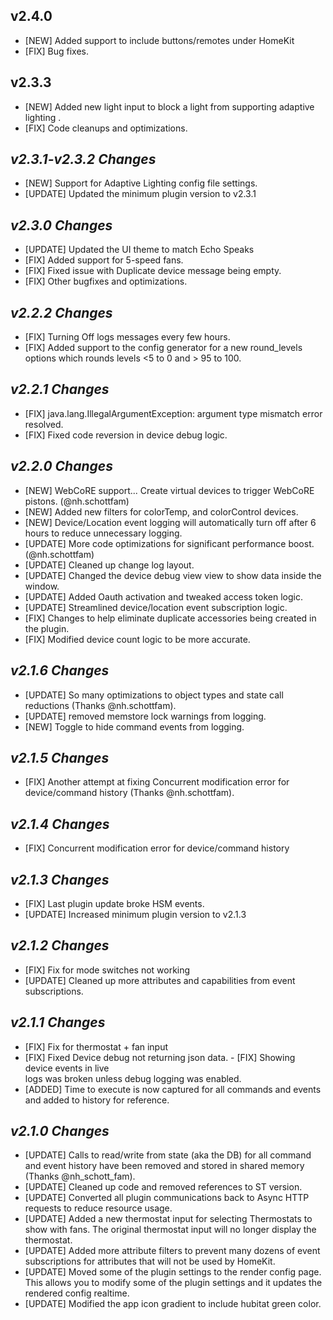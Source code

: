 ## v2.4.0
- [NEW] Added support to include buttons/remotes under HomeKit
- [FIX] Bug fixes.

## v2.3.3
- [NEW] Added new light input to block a light from supporting adaptive lighting .
- [FIX] Code cleanups and optimizations.

## _**v2.3.1-v2.3.2 Changes**_
- [NEW] Support for Adaptive Lighting config file settings.
- [UPDATE] Updated the minimum plugin version to v2.3.1

## _**v2.3.0 Changes**_
- [UPDATE] Updated the UI theme to match Echo Speaks
- [FIX] Added support for 5-speed fans.
- [FIX] Fixed issue with Duplicate device message being empty.
- [FIX] Other bugfixes and optimizations.

## _**v2.2.2 Changes**_
- [FIX] Turning Off logs messages every few hours.
- [FIX] Added support to the config generator for a new round_levels options which rounds levels <5 to 0 and > 95 to 100.

## _**v2.2.1 Changes**_
- [FIX] java.lang.IllegalArgumentException: argument type mismatch error resolved.
- [FIX] Fixed code reversion in device debug logic.

## _**v2.2.0 Changes**_
- [NEW] WebCoRE support... Create virtual devices to trigger WebCoRE pistons. (@nh.schottfam)
- [NEW] Added new filters for colorTemp, and colorControl devices.
- [NEW] Device/Location event logging will automatically turn off after 6 hours to reduce unnecessary logging.
- [UPDATE] More code optimizations for significant performance boost. (@nh.schottfam)
- [UPDATE] Cleaned up change log layout.
- [UPDATE] Changed the device debug view view to show data inside the window. 
- [UPDATE] Added Oauth activation and tweaked access token logic.
- [UPDATE] Streamlined device/location event subscription logic.
- [FIX] Changes to help eliminate duplicate accessories being created in the plugin.
- [FIX] Modified device count logic to be more accurate.

## _**v2.1.6 Changes**_
- [UPDATE] So many optimizations to object types and state call reductions (Thanks @nh.schottfam).
- [UPDATE] removed memstore lock warnings from logging.
- [NEW] Toggle to hide command events from logging.

## _**v2.1.5 Changes**_
- [FIX] Another attempt at fixing Concurrent modification error for device/command history (Thanks @nh.schottfam).

## _**v2.1.4 Changes**_
- [FIX] Concurrent modification error for device/command history

## _**v2.1.3 Changes**_
- [FIX] Last plugin update broke HSM events.
- [UPDATE] Increased minimum plugin version to v2.1.3

## _**v2.1.2 Changes**_
- [FIX] Fix for mode switches not working
- [UPDATE] Cleaned up more attributes and capabilities from event subscriptions.

## _**v2.1.1 Changes**_
- [FIX] Fix for thermostat + fan input
- [FIX] Fixed Device debug not returning json data.
- [FIX] Showing device events in live logs was broken unless debug logging was enabled.
- [ADDED] Time to execute is now captured for all commands and events and added to history for reference.

## _**v2.1.0 Changes**_
- [UPDATE] Calls to read/write from state (aka the DB) for all command and event history have been removed and stored in shared memory (Thanks @nh_schott_fam).
- [UPDATE] Cleaned up code and removed references to ST version.
- [UPDATE] Converted all plugin communications back to Async HTTP requests to reduce resource usage.
- [UPDATE] Added a new thermostat input for selecting Thermostats to show with fans. The original thermostat input will no longer display the thermostat.
- [UPDATE] Added more attribute filters to prevent many dozens of event subscriptions for attributes that will not be used by HomeKit.
- [UPDATE] Moved some of the plugin settings to the render config page.  This allows you to modify some of the plugin settings and it updates the rendered config realtime.
- [UPDATE] Modified the app icon gradient to include hubitat green color.
